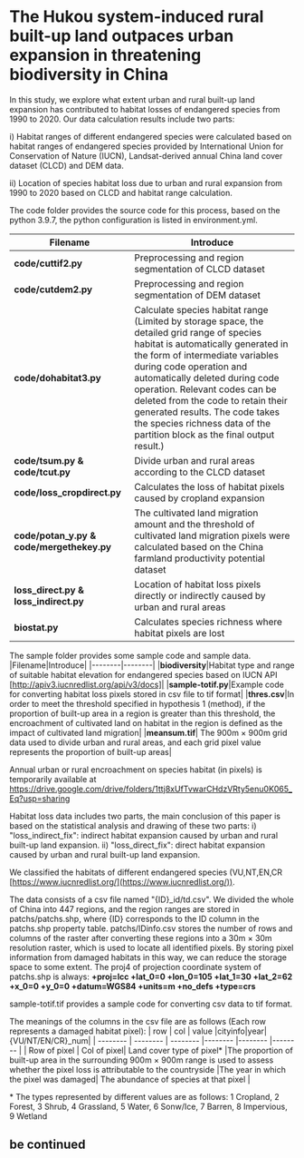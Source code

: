 # The Hukou system-induced rural built-up land outpaces urban expansion in  threatening biodiversity in China

In this study, we explore what extent urban and rural built-up land expansion has contributed to habitat losses of endangered species from 1990 to 2020. Our data calculation results include two parts: 

i) Habitat ranges of different endangered species were calculated based on habitat ranges of endangered species provided by International Union for Conservation of Nature (IUCN), Landsat-derived annual China land cover dataset (CLCD) and DEM data. 

ii) Location of species habitat loss due to urban and rural expansion from 1990 to 2020 based on CLCD and habitat range calculation.

The code folder provides the source code for this process, based on the python 3.9.7, the python configuration is listed in environment.yml.

|Filename|Introduce|
|--------|--------|
|**code/cuttif2.py** | Preprocessing and region segmentation of CLCD dataset|
|**code/cutdem2.py** | Preprocessing and region segmentation of DEM dataset |
|**code/dohabitat3.py**|Calculate species habitat range (Limited by storage space, the detailed grid range of species habitat is automatically generated in the form of intermediate variables during code operation and automatically deleted during code operation. Relevant codes can be deleted from the code to retain their generated results. The code takes the species richness data of the partition block as the final output result.)|
|**code/tsum.py & code/tcut.py**|Divide urban and rural areas according to the CLCD dataset|
|**code/loss_cropdirect.py**|Calculates the loss of habitat pixels caused by cropland expansion|
|**code/potan_y.py & code/mergethekey.py**|The cultivated land migration amount and the threshold of cultivated land migration pixels were calculated based on the China farmland productivity potential dataset|
|**loss_direct.py & loss_indirect.py**|Location of habitat loss pixels directly or indirectly caused by urban and rural areas|
|**biostat.py**|Calculates species richness where habitat pixels are lost|

The sample folder provides some sample code and sample data.
|Filename|Introduce|
|--------|--------|
|**biodiversity**|Habitat type and range of suitable habitat elevation for endangered species based on IUCN API [http://apiv3.iucnredlist.org/api/v3/docs]|
|**sample-totif.py**|Example code for converting habitat loss pixels stored in csv file to tif format|
|**thres.csv**|In order to meet the threshold specified in hypothesis 1 (method), if the proportion of built-up area in a region is greater than this threshold, the encroachment of cultivated land on habitat in the region is defined as the impact of cultivated land migration|
|**meansum.tif**| The 900m × 900m grid data used to divide urban and rural areas, and each grid pixel value represents the proportion of built-up areas|


Annual urban or rural encroachment on species habitat (in pixels) is temporarily available at
https://drive.google.com/drive/folders/1ttj8xUfTvwarCHdzVRty5enu0K065_Eq?usp=sharing

Habitat loss data includes two parts, the main conclusion of this paper is based on the statistical analysis and drawing of these two parts:
i) "loss_indirect_fix": indirect habitat expansion caused by urban and rural built-up land expansion.
ii) "loss_direct_fix": direct habitat expansion caused by urban and rural built-up land expansion.

We classified the habitats of different endangered species (VU,NT,EN,CR [https://www.iucnredlist.org/](https://www.iucnredlist.org/)).

The data consists of a csv file named "{ID}_id/td.csv". 
We divided the whole of China into 447 regions, and the region ranges are stored in patchs/patchs.shp, where {ID} corresponds to the ID column in the patchs.shp property table.
patchs/IDinfo.csv stores the number of rows and columns of the raster after converting these regions into a 30m × 30m resolution raster, which is used to locate all identified pixels.
By storing pixel information from damaged habitats in this way, we can reduce the storage space to some extent.
The proj4 of projection coordinate system of patchs.shp is always: **+proj=lcc +lat_0=0 +lon_0=105 +lat_1=30 +lat_2=62 +x_0=0 +y_0=0 +datum=WGS84 +units=m +no_defs +type=crs**

sample-totif.tif provides a sample code for converting csv data to tif format.

The meanings of the columns in the csv file are as follows (Each row represents a damaged habitat pixel):
| row     | col     | value   |cityinfo|year|{VU/NT/EN/CR}_num|
| -------- | -------- | -------- |-------- |-------- |-------- |
| Row of pixel | Col of pixel| Land cover type of pixel* |The proportion of built-up area in the surrounding 900m × 900m range is used to assess whether the pixel loss is attributable to the countryside |The year in which the pixel was damaged| The abundance of species at that pixel |

\* The types represented by different values are as follows:
1 Cropland,
2 Forest,
3 Shrub, 
4 Grassland,
5 Water,
6 Sonw/Ice, 
7 Barren, 
8 Impervious,
9 Wetland






## be continued
